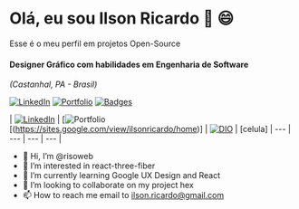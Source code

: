 # Olá, eu sou Ilson Ricardo 👋 😄

Esse  é o meu perfil em projetos Open-Source

#### Designer Gráfico com habilidades em Engenharia de Software

*(Castanhal, PA - Brasil)*

[![LinkedIn](https://img.shields.io/badge/LinkedIn-0077B5?style=for-the-badge&logo=linkedin&logoColor=white)](https://www.linkedin.com/in/ilsonricardo/)
[![Portfolio](https://img.shields.io/badge/Portfolio-FF5722?style=for-the-badge&logo=todoist&logoColor=white)](https://sites.google.com/view/ilsonricardo/home)
[![Badges](https://img.shields.io/badge/Card%20Streak%20States-30A3DC?style=for-the-badge)](https://github.com/digitalinnovationone/dio-lab-open-source/blob/main/utils/cards/github-streak-stats.md)

| [![LinkedIn](https://img.shields.io/badge/LinkedIn-0077B5?style=for-the-badge&logo=linkedin&logoColor=white)](https://www.linkedin.com/in/SEUUSERNAME/)     | [![Portfolio](https://img.shields.io/badge/Portfolio-FF5722?style=for-the-badge&logo=todoist&logoColor=white)[(https://sites.google.com/view/ilsonricardo/home)] 
|  [![DIO](https://img.shields.io/badge/-Meu%20Perfil%20na%20DIO-0077B5?style=for-the-badge&logo=gitbook&logoColor=white)](#link) |  [celula]
| --- | --- | --- | --- |
- 👋 Hi, I’m @risoweb
- 👀 I’m interested in react-three-fiber
- 🌱 I’m currently learning Google UX Design and React
- 💞️ I’m looking to collaborate on my project hex
- 📫 How to reach me email to ilson.ricardo@gmail.com 

<!---
risoweb/risoweb is a ✨ special ✨ repository because its `README.md` (this file) appears on your GitHub profile.
You can click the Preview link to take a look at your changes.
--->
